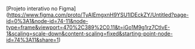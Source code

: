 [Projeto interativo no Figma] (https://www.figma.com/proto/TyAIEmgxnH9YSU1lDEckZY/Untitled?page-id=0%3A1&node-id=74-11&node-type=frame&viewport=470%2C389%2C0.11&t=iGo1M9g1rz7CtIvE-1&scaling=scale-down&content-scaling=fixed&starting-point-node-id=74%3A11&share=1)
